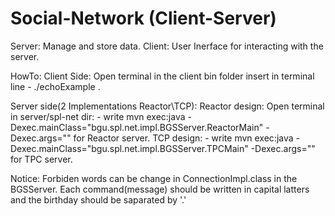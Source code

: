 # Social-Network (Client-Server)
Server: Manage and store data.
Client: User Inerface for interacting with the server. 

HowTo:
Client Side:
	Open terminal in the client bin folder insert in terminal line - ./echoExample <IP> <PORT>.

Server side(2 Implementations Reactor\TCP):
	Reactor design:
	Open terminal in server/spl-net dir:
	- write mvn exec:java -Dexec.mainClass="bgu.spl.net.impl.BGSServer.ReactorMain"
	-Dexec.args="<port><Num of threads>" for Reactor server.
	TCP design:
	- write mvn exec:java -Dexec.mainClass="bgu.spl.net.impl.BGSServer.TPCMain" 
	-Dexec.args="<port>" for TPC server.

Notice:
Forbiden words can be change in ConnectionImpl.class in the BGSServer.
Each command(message) should be written in capital latters and the birthday should be saparated by '.'
